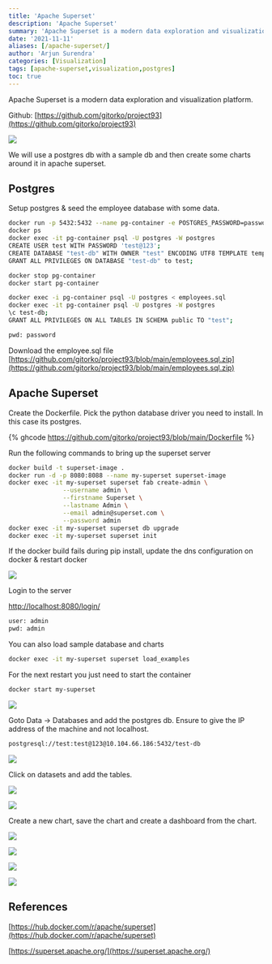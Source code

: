```yaml
---
title: 'Apache Superset'
description: 'Apache Superset'
summary: 'Apache Superset is a modern data exploration and visualization platform.'
date: '2021-11-11'
aliases: [/apache-superset/]
author: 'Arjun Surendra'
categories: [Visualization]
tags: [apache-superset,visualization,postgres]
toc: true
---
```


Apache Superset is a modern data exploration and visualization platform.

Github: [https://github.com/gitorko/project93](https://github.com/gitorko/project93)

![](superset.png)

We will use a postgres db with a sample db and then create some charts around it in apache superset.

## Postgres

Setup postgres & seed the employee database with some data.

```bash
docker run -p 5432:5432 --name pg-container -e POSTGRES_PASSWORD=password -d postgres:9.6.10
docker ps
docker exec -it pg-container psql -U postgres -W postgres
CREATE USER test WITH PASSWORD 'test@123';
CREATE DATABASE "test-db" WITH OWNER "test" ENCODING UTF8 TEMPLATE template0;
GRANT ALL PRIVILEGES ON DATABASE "test-db" to test;

docker stop pg-container
docker start pg-container
```

```bash
docker exec -i pg-container psql -U postgres < employees.sql
docker exec -it pg-container psql -U postgres -W postgres
\c test-db;
GRANT ALL PRIVILEGES ON ALL TABLES IN SCHEMA public TO "test";
```

```bash
pwd: password
```

Download the employee.sql file [https://github.com/gitorko/project93/blob/main/employees.sql.zip](https://github.com/gitorko/project93/blob/main/employees.sql.zip)

## Apache Superset

Create the Dockerfile. Pick the python database driver you need to install. In this case its postgres.

{% ghcode https://github.com/gitorko/project93/blob/main/Dockerfile %}

Run the following commands to bring up the superset server

```bash
docker build -t superset-image .
docker run -d -p 8080:8088 --name my-superset superset-image
docker exec -it my-superset superset fab create-admin \
               --username admin \
               --firstname Superset \
               --lastname Admin \
               --email admin@superset.com \
               --password admin
docker exec -it my-superset superset db upgrade
docker exec -it my-superset superset init
```

If the docker build fails during pip install, update the dns configuration on docker & restart docker

![](img09.png)

Login to the server

[http://localhost:8080/login/](http://localhost:8080/login/)

```bash
user: admin
pwd: admin
```

You can also load sample database and charts 

```bash
docker exec -it my-superset superset load_examples
```

For the next restart you just need to start the container

```bash
docker start my-superset
```

![](img01.png)

Goto Data -> Databases and add the postgres db. Ensure to give the IP address of the machine and not localhost.

```bash
postgresql://test:test@123@10.104.66.186:5432/test-db
```

![](img02.png)

Click on datasets and add the tables.

![](img03.png)

![](img04.png)

Create a new chart, save the chart and create a dashboard from the chart.

![](img05.png)

![](img06.png)

![](img07.png)

![](img08.png)


## References

[https://hub.docker.com/r/apache/superset](https://hub.docker.com/r/apache/superset)

[https://superset.apache.org/](https://superset.apache.org/)
